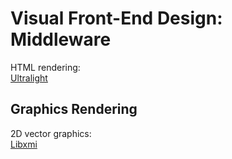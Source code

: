 # Visual Front-End Design: Middleware

HTML rendering:  
[Ultralight](https://ultralig.ht/)

## Graphics Rendering

2D vector graphics:  
[Libxmi](https://www.gnu.org/software/libxmi/)
